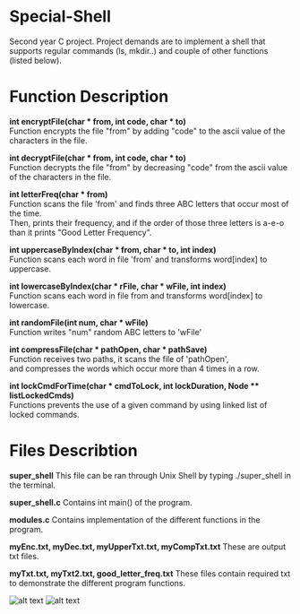 # Special-Shell
Second year C project. Project demands are to implement a shell that supports regular commands (ls, mkdir..) and couple of other functions (listed below).  

# Function Description
**int encryptFile(char * from, int code, char * to)**  
Function encrypts the file "from" by adding "code" to the ascii value of the characters in the file.

**int decryptFile(char * from, int code, char * to)**  
Function decrypts the file "from" by decreasing "code" from the ascii value of the characters in the file.

**int letterFreq(char * from)**  
Function scans the file 'from' and finds three ABC letters that occur most of the time.  
Then, prints their frequency, and if the order of those three letters is a-e-o  
than it prints "Good Letter Frequency".  

**int uppercaseByIndex(char * from, char * to, int index)**  
Function scans each word in file 'from' and transforms word[index] to uppercase.  

**int lowercaseByIndex(char * rFile, char * wFile, int index)**  
Function scans each word in file from and transforms word[index] to lowercase.  

**int randomFile(int num, char * wFile)**  
Function writes "num" random ABC letters to 'wFile'  

**int compressFile(char * pathOpen, char * pathSave)**  
Function receives two paths, it scans the file of 'pathOpen',  
and compresses the words which occur more than 4 times in a row.  

**int lockCmdForTime(char * cmdToLock, int lockDuration, Node ** listLockedCmds)**  
Functions prevents the use of a given command by using linked list of locked commands.

# Files Describtion
**super_shell**
This file can be ran through Unix Shell by typing ./super_shell in the terminal.

**super_shell.c**
Contains int main() of the program.

**modules.c**
Contains implementation of the different functions in the program.

**myEnc.txt, myDec.txt, myUpperTxt.txt, myCompTxt.txt**
These are output txt files. 

**myTxt.txt, myTxt2.txt, good_letter_freq.txt**
These files contain required txt to demonstrate the different program functions.

![alt text](https://user-images.githubusercontent.com/90141260/133922724-5a298a1e-749d-4842-827b-0b11f18c5add.png)
![alt text](https://user-images.githubusercontent.com/90141260/133922725-75cdb4c0-345b-4a56-a10f-be134e64b927.png)
